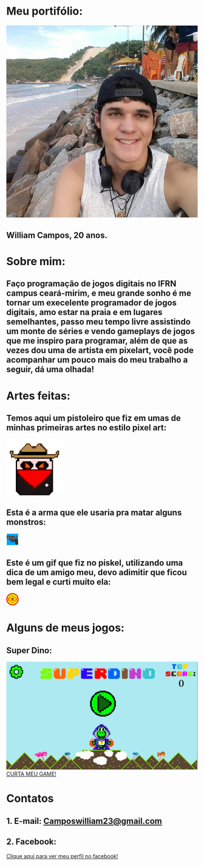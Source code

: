 # Meu portifólio:
 ![Imagem](Perfil.jpg)
## William Campos, 20 anos.

# Sobre mim:
## Faço programação de jogos digitais no IFRN campus ceará-mirim, e meu grande sonho é me tornar um execelente programador de jogos digitais, amo estar na praia e em lugares semelhantes, passo meu tempo livre assistindo um monte de séries e vendo gameplays de jogos que me inspiro para programar, além de que as vezes dou uma de artista em pixelart, você pode acompanhar um pouco mais do meu trabalho a seguir, dá uma olhada!

# Artes feitas:
## Temos aqui um pistoleiro que fiz em umas de minhas primeiras artes no estilo pixel art:
![Imagem](PERSON.png)

## Esta é a arma que ele usaria pra matar alguns monstros:
![Imagem](ARMA.png)

## Este é um gif que fiz no piskel, utilizando uma dica de um amigo meu, devo adimitir que ficou bem legal e curti muito ela:
![Imagem](MOEDA.gif)


# Alguns de meus jogos: 

## Super Dino:
![Imagem](Super-dino.png)
<a href = "https://lemuelmarques.github.io/SUPERDINO/" target = "_blank"> CURTA MEU GAME!  </a>
 <!-- 1. Adicionar um Link (url):
  [Clique aqui](https://pbs.twimg.com/profile_images/505770595422699521/n8bFETLR.jpeg)-->
  
 <!-- 2.Adicionar uma imagem da internet:
  ![Clique aqui](https://http2.mlstatic.com/caneca-porcelana-geek-simpsons-hommer-D_NQ_NP_646731-MLB26105730119_102017-F.jpg)-->
  
  <!--3. Adicionar uma imagem do computador (arquivo):
  ![Imagem](soul-eater-1.jpg)-->
 
  <!--4.Adicionar um link que seja a imagem : 
  [![Imagem1](813479_1.jpg)](http://Twitter.com)-->
  
  <!--5.Adicionar um link que seja a imagem e que abra em uma nova guia:
  <a href = "http://google.com" target  = "_blank" > ![Imagem](soul-eater-1.jpg) </a> -->
# Contatos

## 1. E-mail: Camposwilliam23@gmail.com
## 2. Facebook: 
<a href = "https://m.facebook.com/william.campos.7712?ref=bookmarks" target = "_blank">  Clique aqui para ver meu perfil no facebook! </a> 



